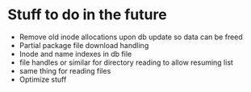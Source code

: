 # Stuff to do in the future

* Remove old inode allocations upon db update so data can be freed
* Partial package file download handling
* Inode and name indexes in db file
* file handles or similar for directory reading to allow resuming list
* same thing for reading files
* Optimize stuff

